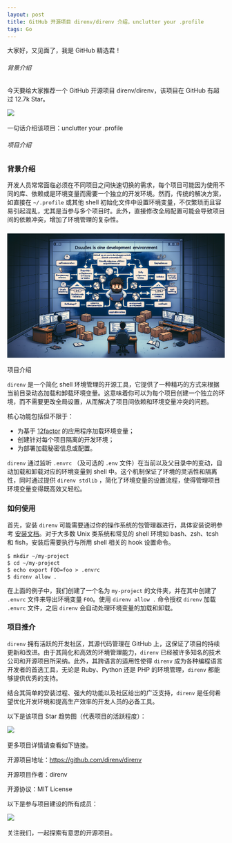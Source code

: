 ```yaml
---
layout: post
title: GitHub 开源项目 direnv/direnv 介绍，unclutter your .profile
tags: Go
---
```


大家好，又见面了，我是 GitHub 精选君！

###### 背景介绍

今天要给大家推荐一个 GitHub 开源项目 direnv/direnv，该项目在 GitHub 有超过 12.7k Star。

![](https://stats.deeptrain.net/repo/direnv/direnv/?theme=light)

一句话介绍该项目：unclutter your .profile





###### 项目介绍

### 背景介绍

开发人员常常面临必须在不同项目之间快速切换的需求，每个项目可能因为使用不同的库、依赖或是环境变量而需要一个独立的开发环境。然而，传统的解决方案，如直接在 `~/.profile` 或其他 shell 初始化文件中设置环境变量，不仅繁琐而且容易引起混乱，尤其是当参与多个项目时。此外，直接修改全局配置可能会导致项目间的依赖冲突，增加了环境管理的复杂性。

### 

![](https://raw.githubusercontent.com/ZhuPeng/pic/master/mac/compress_tmp-c487ce109585580c737caacbbf281a51.png)

项目介绍

`direnv` 是一个简化 shell 环境管理的开源工具，它提供了一种精巧的方式来根据当前目录动态加载和卸载环境变量。这意味着你可以为每个项目创建一个独立的环境，而不需要更改全局设置，从而解决了项目间依赖和环境变量冲突的问题。

核心功能包括但不限于：

- 为基于 [12factor](https://12factor.net/) 的应用程序加载环境变量；
- 创建针对每个项目隔离的开发环境；
- 为部署加载秘密信息或配置。

`direnv` 通过监听 `.envrc` （及可选的 `.env` 文件）在当前以及父目录中的变动，自动加载和卸载对应的环境变量到 shell 中。这个机制保证了环境的灵活性和隔离性，同时通过提供 `direnv stdlib` ，简化了环境变量的设置流程，使得管理项目环境变量变得既高效又轻松。

### 如何使用

首先，安装 `direnv` 可能需要通过你的操作系统的包管理器进行，具体安装说明参考 [安装文档](https://github.com/direnv/direnv/blob/master/docs/installation.md)。对于大多数 Unix 类系统和常见的 shell 环境如 bash、zsh、tcsh 和 fish，安装后需要执行与所用 shell 相关的 hook 设置命令。

```shell
$ mkdir ~/my-project
$ cd ~/my-project
$ echo export FOO=foo > .envrc
$ direnv allow .
```

在上面的例子中，我们创建了一个名为 `my-project` 的文件夹，并在其中创建了 `.envrc` 文件来导出环境变量 `FOO`。使用 `direnv allow .` 命令授权 `direnv` 加载 `.envrc` 文件，之后 `direnv` 会自动处理环境变量的加载和卸载。

### 项目推介

`direnv` 拥有活跃的开发社区，其源代码管理在 GitHub 上，这保证了项目的持续更新和改进。由于其简化和高效的环境管理能力，`direnv` 已经被许多知名的技术公司和开源项目所采纳。此外，其跨语言的适用性使得 `direnv` 成为各种编程语言开发者的首选工具，无论是 Ruby、Python 还是 PHP 的环境管理，`direnv` 都能够提供优秀的支持。

结合其简单的安装过程、强大的功能以及社区给出的广泛支持，`direnv` 是任何希望优化开发环境和提高生产效率的开发人员的必备工具。

以下是该项目 Star 趋势图（代表项目的活跃程度）：

![](https://api.star-history.com/svg?repos=direnv/direnv&type=Timeline)

更多项目详情请查看如下链接。

开源项目地址：https://github.com/direnv/direnv 

开源项目作者：direnv

开源协议：MIT License

以下是参与项目建设的所有成员：

![](https://contrib.rocks/image?repo=direnv/direnv)

关注我们，一起探索有意思的开源项目。

